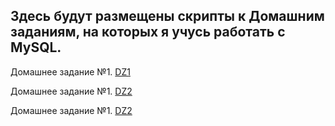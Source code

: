 ## Здесь будут размещены скрипты к Домашним заданиям, на которых я учусь работать с MySQL.

Домашнее задание №1. [DZ1](Phone.sql)

Домашнее задание №1. [DZ2](Sales_Orders.sql)

Домашнее задание №1. [DZ2](staff.sql)
